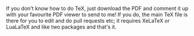 If you don't know how to do TeX, just download the PDF and comment it up with your favourite PDF viewer to send to me! If you do, the main TeX file is there for you to edit and do pull requests etc; it requires XeLaTeX or LuaLaTeX and like two packages and that's it.
